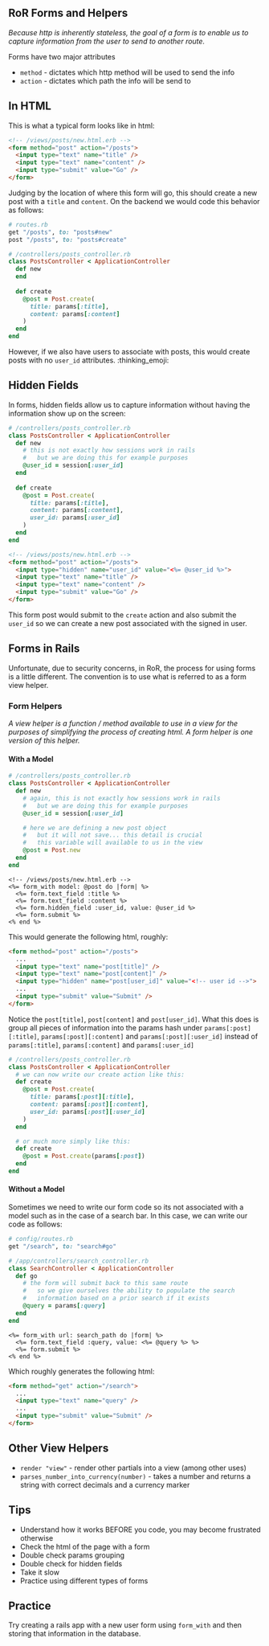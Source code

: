 
## RoR Forms and Helpers

_Because http is inherently stateless, the goal of a form is to enable us to capture information from the user to send to another route._

Forms have two major attributes
- `method` - dictates which http method will be used to send the info
- `action` - dictates which path the info will be send to

## In HTML

This is what a typical form looks like in html:

```html
<!-- /views/posts/new.html.erb -->
<form method="post" action="/posts">
  <input type="text" name="title" />
  <input type="text" name="content" />
  <input type="submit" value="Go" />
</form>
```

Judging by the location of where this form will go, this should create a new post with a `title` and `content`. On the backend we would code this behavior as follows:

```ruby
# routes.rb
get "/posts", to: "posts#new"
post "/posts", to: "posts#create"
```

```ruby
# /controllers/posts_controller.rb
class PostsController < ApplicationController
  def new
  end
  
  def create
    @post = Post.create(
      title: params[:title],
      content: params[:content]
    )
  end
end
```

However, if we also have users to associate with posts, this would create posts with no `user_id` attributes. :thinking_emoji:

## Hidden Fields

In forms, hidden fields allow us to capture information without having the information show up on the screen:

```ruby
# /controllers/posts_controller.rb
class PostsController < ApplicationController
  def new
    # this is not exactly how sessions work in rails
    #   but we are doing this for example purposes
    @user_id = session[:user_id]
  end
  
  def create
    @post = Post.create(
      title: params[:title],
      content: params[:content],
      user_id: params[:user_id]
    )
  end
end
```

```html
<!-- /views/posts/new.html.erb -->
<form method="post" action="/posts">
  <input type="hidden" name="user_id" value="<%= @user_id %>">
  <input type="text" name="title" />
  <input type="text" name="content" />
  <input type="submit" value="Go" />
</form>
```

This form post would submit to the `create` action and also submit the `user_id` so we can create a new post associated with the signed in user.

## Forms in Rails

Unfortunate, due to security concerns, in RoR, the process for using forms is a little different. The convention is to use what is referred to as a form view helper.

### Form Helpers

_A view helper is a function / method available to use in a view for the purposes of simplifying the process of creating html. A form helper is one version of this helper._


#### With a Model

```ruby
# /controllers/posts_controller.rb
class PostsController < ApplicationController
  def new
    # again, this is not exactly how sessions work in rails
    #   but we are doing this for example purposes
    @user_id = session[:user_id]

    # here we are defining a new post object
    #   but it will not save... this detail is crucial
    #   this variable will available to us in the view
    @post = Post.new
  end
end
```

```erb
<!-- /views/posts/new.html.erb -->
<%= form_with model: @post do |form| %>
  <%= form.text_field :title %>
  <%= form.text_field :content %>
  <%= form.hidden_field :user_id, value: @user_id %>
  <%= form.submit %>
<% end %>
```

This would generate the following html, roughly:

```html
<form method="post" action="/posts">
  ...
  <input type="text" name="post[title]" />
  <input type="text" name="post[content]" />
  <input type="hidden" name="post[user_id]" value="<!-- user id -->">
  ...
  <input type="submit" value="Submit" />
</form>
```

Notice the `post[title]`, `post[content]` and `post[user_id]`. What this does is group all pieces of information into the params hash under `params[:post][:title]`, `params[:post][:content]` and `params[:post][:user_id]` instead of `params[:title]`, `params[:content]` and `params[:user_id]`

```ruby
# /controllers/posts_controller.rb
class PostsController < ApplicationController  
  # we can now write our create action like this:
  def create
    @post = Post.create(
      title: params[:post][:title],
      content: params[:post][:content],
      user_id: params[:post][:user_id]
    )
  end

  # or much more simply like this:
  def create
    @post = Post.create(params[:post])
  end
end
```

#### Without a Model

Sometimes we need to write our form code so its not associated with a model such as in the case of a search bar. In this case, we can write our code as follows:

```ruby
# config/routes.rb
get "/search", to: "search#go"
```

```ruby
# /app/controllers/search_controller.rb
class SearchController < ApplicationController
  def go
    # the form will submit back to this same route
    #   so we give ourselves the ability to populate the search
    #   information based on a prior search if it exists
    @query = params[:query]
  end
end
```

```erb
<%= form_with url: search_path do |form| %>
  <%= form.text_field :query, value: <%= @query %> %>
  <%= form.submit %>
<% end %>
```

Which roughly generates the following html:

```html
<form method="get" action="/search">
  ...
  <input type="text" name="query" />
  ...
  <input type="submit" value="Submit" />
</form>
```

## Other View Helpers

- `render "view"` - render other partials into a view (among other uses)
- `parses_number_into_currency(number)` - takes a number and returns a string with correct decimals and a currency marker

## Tips
- Understand how it works BEFORE you code, you may become frustrated otherwise
- Check the html of the page with a form
- Double check params grouping
- Double check for hidden fields
- Take it slow
- Practice using different types of forms

## Practice

Try creating a rails app with a new user form using `form_with` and then storing that information in the database.
